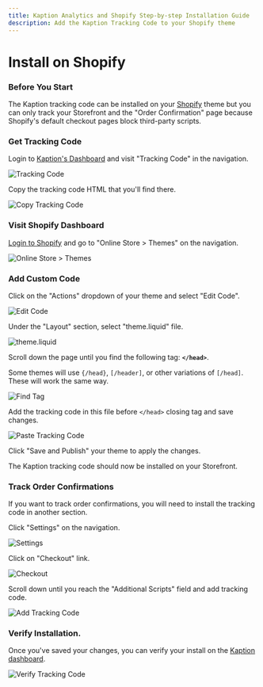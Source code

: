 ```yaml
---
title: Kaption Analytics and Shopify Step-by-step Installation Guide
description: Add the Kaption Tracking Code to your Shopify theme
---
```


# Install on Shopify

### Before You Start

The Kaption tracking code can be installed on your [Shopify](https://www.shopify.com/) theme but you can only track your Storefront and the "Order Confirmation" page because Shopify's default checkout pages block third-party scripts.

### Get Tracking Code

Login to [Kaption's Dashboard](https://app.kaption.co/login) and visit "Tracking Code" in the navigation.

![Tracking Code](../install2.webp "Kaption - Tracking Code")

Copy the tracking code HTML that you'll find there.

![Copy Tracking Code](../install3.webp "Kaption - Copy Tracking Code")

### Visit Shopify Dashboard

[Login to Shopify](https://accounts.shopify.com/) and go to "Online Store > Themes" on the navigation.

![Online Store > Themes](./shopify2.webp "Shopify - Online Store > Themes")

### Add Custom Code

Click on the "Actions" dropdown of your theme and select "Edit Code".

![Edit Code](./shopify3.webp "Shopify - Edit Code")

Under the "Layout" section, select "theme.liquid" file.

![theme.liquid](./shopify4.webp "Shopify - theme.liquid")

Scroll down the page until you find the following tag: **`</head>`**.

Some themes will use `{/head}`, `[/header]`, or other variations of `[/head]`. These will work the same way.

![Find </head> Tag](./shopify5.webp "Shopify - Find </head> Tag")

Add the tracking code in this file before `</head>` closing tag and save changes.

![Paste Tracking Code](./shopify6.webp "Shopify - Paste Tracking Code")

Click "Save and Publish" your theme to apply the changes.

The Kaption tracking code should now be installed on your Storefront.

### Track Order Confirmations

If you want to track order confirmations, you will need to install the tracking code in another section.

Click "Settings" on the navigation.

![Settings](./shopify7.webp "Shopify - Settings")

Click on "Checkout" link.

![Checkout](./shopify8.webp "Shopify - Checkout")

Scroll down until you reach the "Additional Scripts" field and add tracking code.

![Add Tracking Code](./shopify9.webp "Shopify - Add Tracking Code.")

### Verify Installation.

Once you've saved your changes, you can verify your install on the [Kaption dashboard](https://app.kaption.co).

![Verify Tracking Code](../install5.webp "Kaption - Verify Tracking Code")
